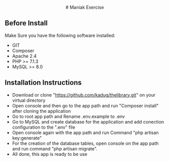 <p align="center"># Maniak Exercise</p>

## Before Install

Make Sure you have the following software installed:

- GIT
- Composer
- Apache 2.4
- PHP >= 7.1.3
- MySQL >= 8.0

## Installation Instructions

- Download or clone "https://github.com/kadug/thelibrary.git" on your virtual directory
- Open console and then go to the app path and run "Composer install" after cloning the application
- Go to root app path and Rename .env.example to .env
- Go to MySQL and create database for the application and add conection configuration to the ".env" file
- Open console again with the app path and run Command "php artisan key:generate" 
- For the creation of the database tables, open console on the app path and run command "php artisan migrate".
- All done, this app is ready to be use